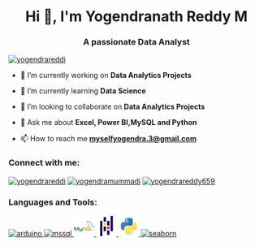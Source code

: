 <h1 align="center">Hi 👋, I'm Yogendranath Reddy M</h1>
<h3 align="center">A passionate Data Analyst</h3>

<p align="left"> <a href="https://twitter.com/yogendrareddi" target="blank"><img src="https://img.shields.io/twitter/follow/yogendrareddi?logo=twitter&style=for-the-badge" alt="yogendrareddi" /></a> </p>

- 🔭 I’m currently working on **Data Analytics Projects**

- 🌱 I’m currently learning **Data Science**

- 👯 I’m looking to collaborate on **Data Analytics Projects**

- 💬 Ask me about **Excel, Power BI,MySQL and Python**

- 📫 How to reach me **myselfyogendra.3@gmail.com**

<h3 align="left">Connect with me:</h3>
<p align="left">
<a href="https://twitter.com/yogendrareddi" target="blank"><img align="center" src="https://raw.githubusercontent.com/rahuldkjain/github-profile-readme-generator/master/src/images/icons/Social/twitter.svg" alt="yogendrareddi" height="30" width="40" /></a>
<a href="https://linkedin.com/in/yogendramummadi" target="blank"><img align="center" src="https://raw.githubusercontent.com/rahuldkjain/github-profile-readme-generator/master/src/images/icons/Social/linked-in-alt.svg" alt="yogendramummadi" height="30" width="40" /></a>
<a href="https://www.hackerrank.com/yogendrareddy659" target="blank"><img align="center" src="https://raw.githubusercontent.com/rahuldkjain/github-profile-readme-generator/master/src/images/icons/Social/hackerrank.svg" alt="yogendrareddy659" height="30" width="40" /></a>
</p>

<h3 align="left">Languages and Tools:</h3>
<p align="left"> <a href="https://www.arduino.cc/" target="_blank" rel="noreferrer"> <img src="https://cdn.worldvectorlogo.com/logos/arduino-1.svg" alt="arduino" width="40" height="40"/> </a> <a href="https://www.microsoft.com/en-us/sql-server" target="_blank" rel="noreferrer"> <img src="https://www.svgrepo.com/show/303229/microsoft-sql-server-logo.svg" alt="mssql" width="40" height="40"/> </a> <a href="https://www.mysql.com/" target="_blank" rel="noreferrer"> <img src="https://raw.githubusercontent.com/devicons/devicon/master/icons/mysql/mysql-original-wordmark.svg" alt="mysql" width="40" height="40"/> </a> <a href="https://pandas.pydata.org/" target="_blank" rel="noreferrer"> <img src="https://raw.githubusercontent.com/devicons/devicon/2ae2a900d2f041da66e950e4d48052658d850630/icons/pandas/pandas-original.svg" alt="pandas" width="40" height="40"/> </a> <a href="https://www.python.org" target="_blank" rel="noreferrer"> <img src="https://raw.githubusercontent.com/devicons/devicon/master/icons/python/python-original.svg" alt="python" width="40" height="40"/> </a> <a href="https://seaborn.pydata.org/" target="_blank" rel="noreferrer"> <img src="https://seaborn.pydata.org/_images/logo-mark-lightbg.svg" alt="seaborn" width="40" height="40"/> </a> </p>
